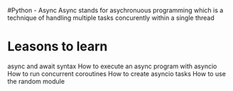 #Python - Async
Async stands for asychronuous programming which is a technique of handling multiple tasks concurently within  a single thread

# Leasons to learn 
async and await syntax
How to execute an async program with asyncio
How to run concurrent coroutines
How to create asyncio tasks
How to use the random module
